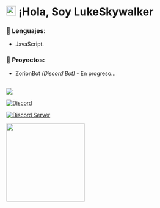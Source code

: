 # <img src="https://user-images.githubusercontent.com/57642291/115981321-b7a44c80-a58a-11eb-8109-79aa8bcf0698.gif" width="25px"> ¡Hola, Soy LukeSkywalker

### 🔧 Lenguajes:
- JavaScript.

### 👑 Proyectos:
- ZorionBot *(Discord Bot)* - En progreso...

<br>
<a href="https://github.com/LukeSkywalker01">
  <img src="https://github-readme-stats.vercel.app/api/top-langs/?username=LukeSkywalker01&langs_count=3&theme=dark">
</a>

[![Discord](https://img.shields.io/static/v1?label=Discord&message=LukeSkywalker%231894&color=blue&style=for-the-badge)](https://discord.com/users/1020857426867671042)

[![Discord Server](https://discord.com/api/guilds/1112108219788181656/widget.png)](https://discord.gg/qfDS3ktNMe 'ÚNETE A NOSOTROS!!')

<div align="left">
  <a href="https://discord.com/users/1020857426867671042" title="Mi Usuario De Discord!!">
    <img src="https://lanyard.cnrad.dev/api/1020857426867671042" align="left" height="205">
  </a>
</div>

